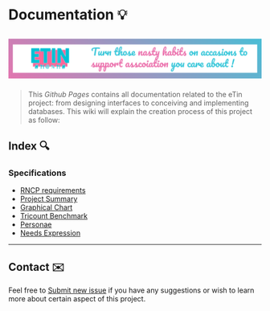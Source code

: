# Documentation 💡

## ![alt text](src/img/banner.png "eTin wiki banner")

> This *Github Pages* contains all documentation related to the eTin project: from designing interfaces to conceiving and implementing databases. This wiki will explain the creation process  of this project  as follow:

## Index 🔍

### Specifications

* [RNCP requirements](spec/rncp.md)
* [Project Summary](spec/project-summary.md)
* [Graphical Chart](spec/graphical-chart.md)
* [Tricount Benchmark](spec/tricount.md)
* [Personae](spec/personae.md)
* [Needs Expression](spec/needs.md)

***

## Contact ✉️

Feel free to [Submit new issue](https://github.com/louiiuol/swear-tin/issues) if you have any suggestions or wish to learn more about certain aspect of this project.
